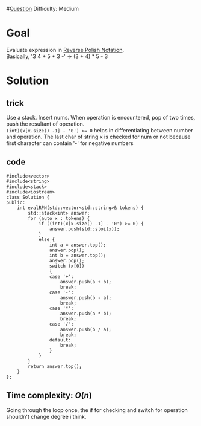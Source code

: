 #[Question](https://leetcode.com/problems/evaluate-reverse-polish-notation/)
Difficulty: Medium
# Goal
Evaluate expression in [Reverse Polish Notation](https://en.wikipedia.org/wiki/Reverse_Polish_notation).  
Basically, '3 4 + 5 * 3 -' => (3 + 4) * 5 - 3
# Solution
## trick
Use a stack. Insert nums. When operation is encountered, pop of two times, push the resultant of operation.  
`(int)(x[x.size() -1] - '0') >= 0` helps in differentiating between number and operation. The last char of string x is checked for num or not because first character can contain '-' for negative numbers
## code
```
#include<vector>
#include<string>
#include<stack>
#include<iostream>
class Solution {
public:
    int evalRPN(std::vector<std::string>& tokens) {
        std::stack<int> answer;
        for (auto x : tokens) {
            if ((int)(x[x.size() -1] - '0') >= 0) {
                answer.push(std::stoi(x));
            }
            else {
                int a = answer.top();
                answer.pop();
                int b = answer.top();
                answer.pop();
                switch (x[0])
                {
                case '+':
                    answer.push(a + b);
                    break;
                case '-':
                    answer.push(b - a);
                    break;
                case '*':
                    answer.push(a * b);
                    break;
                case '/':
                    answer.push(b / a);
                    break;
                default:
                    break;
                }
            }
        }
        return answer.top();
    }
};
```
## Time complexity: $O(n)$
Going through the loop once, the if for checking and switch for operation shouldn't change degree i think.
